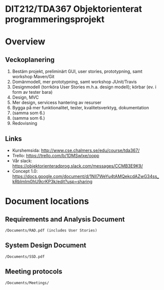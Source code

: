 # DIT212/TDA367 Objektorienterat programmeringsprojekt

# Overview

## Veckoplanering
1. Bestäm projekt, preliminärt GUI, user stories, prototypning, samt workshop Maven/Git
2. Domänmodell, mer prototypning, samt workshop JUnit/Travis
3. Designmodell (torrköra User Stories m.h.a. design modell); körbar (ev. i form av tester bara)
4. Design, MVC
5. Mer design, servicess hantering av resurser
6. Bygga på mer funktionalitet, tester, kvalitetsverktyg, dokumentation
7. (samma som 6.)
8. (samma som 6.)
9. Redovisning

## Links
- Kurshemsida: http://www.cse.chalmers.se/edu/course/tda367/
- Trello: https://trello.com/b/1DMSwIxe/oopp
- Vår slack: https://objektorienteradprog.slack.com/messages/CCMB3E9K9/
- Concept 1.0: https://docs.google.com/document/d/1NIl7WeYu4tAMQekcdAZwG34ss_kRbImIm0hU9crKP3k/edit?usp=sharing

# Document locations
## Requirements and Analysis Document
````
/Documents/RAD.pdf (includes User Stories)
````
## System Design Document
````
/Documents/SSD.pdf
````

## Meeting protocols
````
/Documents/Meetings/
````

